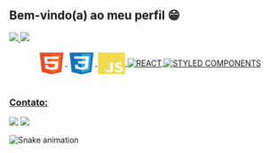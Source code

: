 

<!--
### Hi there 👋

**Thiago051/Thiago051** is a ✨ _special_ ✨ repository because its `README.md` (this file) appears on your GitHub profile.

Here are some ideas to get you started:

- 🔭 I’m currently working on ...
- 🌱 I’m currently learning ...
- 👯 I’m looking to collaborate on ...
- 🤔 I’m looking for help with ...
- 💬 Ask me about ...
- 📫 How to reach me: ...
- 😄 Pronouns: ...
- ⚡ Fun fact: ...
-->

## Bem-vindo(a) ao meu perfil 😁

 <div>
   <a href="https://github.com/Thiago051">
   <img height="180em" src="https://github-readme-stats.vercel.app/api?username=Thiago051&show_icons=true&theme=dark&include_all_commits=true&count_private=true"/>
   <img height="180em" src="https://github-readme-stats.vercel.app/api/top-langs/?username=Thiago051&layout=compact&langs_count=6&theme=dark"/>
</div> 
 

<!-- https://devicon.dev/ -->
<div style="display: inline_block" align="center"><br>
  <img align="center" title="HTML" alt="HTML" height="40" width="50" src="https://raw.githubusercontent.com/devicons/devicon/master/icons/html5/html5-original.svg">
  <img align="center" title="CSS" alt="CSS" height="40" width="50" src="https://raw.githubusercontent.com/devicons/devicon/master/icons/css3/css3-original.svg">
  <img align="center" title="JavaScript" alt="JS" height="40" width="50" src="https://raw.githubusercontent.com/devicons/devicon/master/icons/javascript/javascript-plain.svg">
  <img align="center" title="React" alt="REACT" height="50" width="50" src="https://cdn.jsdelivr.net/gh/devicons/devicon/icons/react/react-original-wordmark.svg">
  <img align="center" title="Styled Components" alt="STYLED COMPONENTS" height="40" width="60" src="https://styled-components.com/icon.png">
 
 <!-- 
 <img align="center" title="Java" alt="JAVA" height="40" width="50" src="https://cdn.jsdelivr.net/gh/devicons/devicon/icons/java/java-original-wordmark.svg" />
  <img align="center" title="Python" alt="PYHTON" height="40" width="50" src="https://cdn.jsdelivr.net/gh/devicons/devicon/icons/python/python-original-wordmark.svg" />
  <img align="center" title="C" alt="C" height="40" width="50" src="https://cdn.jsdelivr.net/gh/devicons/devicon/icons/c/c-original.svg" />
 -->
</div>
 
 <br>

  ### Contato:
 
<div>  
  <a href = "mailto:thiago.gabriel051@gmail.com"><img src="https://img.shields.io/badge/-Gmail-%23333?style=for-the-badge&logo=gmail&logoColor=white" target="_blank"></a>
  <a href="https://www.linkedin.com/in/thiago-oliveira-dev/" target="_blank"><img src="https://img.shields.io/badge/-LinkedIn-%230077B5?style=for-the-badge&logo=linkedin&logoColor=white" target="_blank"></a> 
 
  ![Snake animation](https://github.com/Thiago051/Thiago051/blob/output/github-contribution-grid-snake.svg)

</div> 
